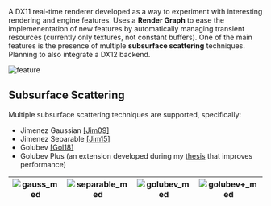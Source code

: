 A DX11 real-time renderer developed as a way to experiment with interesting rendering and engine features. Uses a **Render Graph** to ease the implemenentation of new features by automatically managing transient resources (currently only textures, not constant buffers). One of the main features is the presence of multiple **subsurface scattering** techniques. Planning to also integrate a DX12 backend.

![feature](https://github.com/user-attachments/assets/410aa56c-cf69-4c0f-bf79-3e3761b39054)

## Subsurface Scattering

Multiple subsurface scattering techniques are supported, specifically:
- Jimenez Gaussian [[Jim09]](https://doi.org/10.1145/1609967.1609970)
- Jimenez Separable [[Jim15]](https://doi.org/10.1111/cgf.12529)
- Golubev [[Gol18]](https://advances.realtimerendering.com/s2018/Efficient%20screen%20space%20subsurface%20scattering%20Siggraph%202018.pdf)
- Golubev Plus (an extension developed during my [thesis](https://github.com/user-attachments/files/17081122/Tesi_Magistrale_Vuletic_stampa_finale.pdf) that improves performance)

| ![gauss_med](https://github.com/user-attachments/assets/9917cd25-475f-4614-bfef-c0df65a2200b) | ![separable_med](https://github.com/user-attachments/assets/d5ab5edb-9362-4368-a36d-3168d10a980c) | ![golubev_med](https://github.com/user-attachments/assets/b64404df-ebd5-4d01-8ff4-119c8724662b) | ![golubev+_med](https://github.com/user-attachments/assets/8c01b15f-2801-4f94-8d01-6578d90ea62b) |
|:-:|:-:|:-:|:-:|
